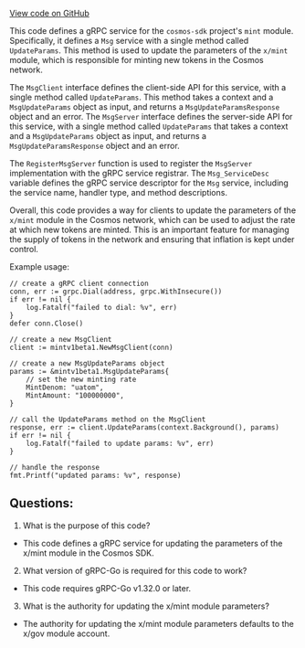 [View code on GitHub](https://github.com/cosmos/cosmos-sdk/blob/main/api/cosmos/mint/v1beta1/tx_grpc.pb.go)

This code defines a gRPC service for the `cosmos-sdk` project's `mint` module. Specifically, it defines a `Msg` service with a single method called `UpdateParams`. This method is used to update the parameters of the `x/mint` module, which is responsible for minting new tokens in the Cosmos network. 

The `MsgClient` interface defines the client-side API for this service, with a single method called `UpdateParams`. This method takes a context and a `MsgUpdateParams` object as input, and returns a `MsgUpdateParamsResponse` object and an error. The `MsgServer` interface defines the server-side API for this service, with a single method called `UpdateParams` that takes a context and a `MsgUpdateParams` object as input, and returns a `MsgUpdateParamsResponse` object and an error. 

The `RegisterMsgServer` function is used to register the `MsgServer` implementation with the gRPC service registrar. The `Msg_ServiceDesc` variable defines the gRPC service descriptor for the `Msg` service, including the service name, handler type, and method descriptions. 

Overall, this code provides a way for clients to update the parameters of the `x/mint` module in the Cosmos network, which can be used to adjust the rate at which new tokens are minted. This is an important feature for managing the supply of tokens in the network and ensuring that inflation is kept under control. 

Example usage:

```
// create a gRPC client connection
conn, err := grpc.Dial(address, grpc.WithInsecure())
if err != nil {
    log.Fatalf("failed to dial: %v", err)
}
defer conn.Close()

// create a new MsgClient
client := mintv1beta1.NewMsgClient(conn)

// create a new MsgUpdateParams object
params := &mintv1beta1.MsgUpdateParams{
    // set the new minting rate
    MintDenom: "uatom",
    MintAmount: "100000000",
}

// call the UpdateParams method on the MsgClient
response, err := client.UpdateParams(context.Background(), params)
if err != nil {
    log.Fatalf("failed to update params: %v", err)
}

// handle the response
fmt.Printf("updated params: %v", response)
```
## Questions: 
 1. What is the purpose of this code?
- This code defines a gRPC service for updating the parameters of the x/mint module in the Cosmos SDK.

2. What version of gRPC-Go is required for this code to work?
- This code requires gRPC-Go v1.32.0 or later.

3. What is the authority for updating the x/mint module parameters?
- The authority for updating the x/mint module parameters defaults to the x/gov module account.